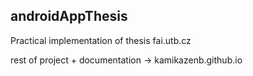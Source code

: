 ## androidAppThesis
Practical implementation of thesis
fai.utb.cz

rest of project + documentation -> kamikazenb.github.io
